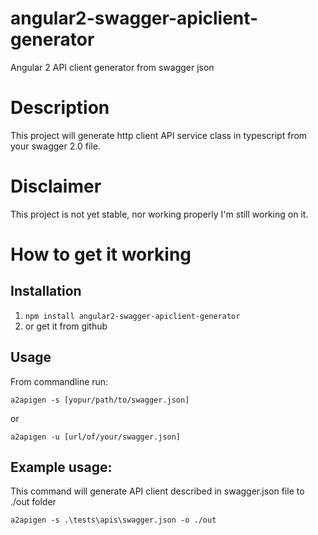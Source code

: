 # angular2-swagger-apiclient-generator
Angular 2 API client generator from swagger json

# Description
This project will generate http client API service class in typescript from your swagger 2.0 file.

# Disclaimer
This project is not yet stable, nor working properly
I'm still working on it.

# How to get it working

## Installation
1. `npm install angular2-swagger-apiclient-generator`
1. or get it from github

## Usage

From commandline run:
```
a2apigen -s [yopur/path/to/swagger.json]
```

or
```
a2apigen -u [url/of/your/swagger.json]
```

## Example usage:

This command will generate API client described in swagger.json file to ./out folder
```
a2apigen -s .\tests\apis\swagger.json -o ./out
```
